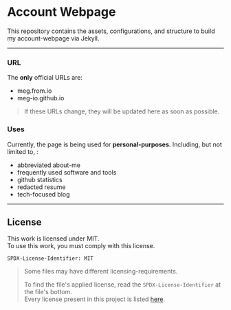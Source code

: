 # Account Webpage

This repository contains the assets, configurations, and structure
to build my account-webpage via Jekyll.

___

### URL

The **only** official URLs are:

+ meg.from.io
+ meg-io.github.io

> If these URLs change, they will be updated here as soon as possible.

### Uses

Currently, the page is being used for **personal-purposes**.
Including, but not limited to, :

+ abbreviated about-me
+ frequently used software and tools
+ github statistics
+ redacted resume
+ tech-focused blog

___

## License

This work is licensed under MIT.
<br>
To use this work, you must comply with this license.

`SPDX-License-Identifier: MIT`

> Some files may have different licensing-requirements.
>
> To find the file's applied license,
> read the `SPDX-License-Identifier` at the file's bottom.
> <br>
> Every license present in this project is listed [here](LICENSES).




<!--
    SPDX-FileCopyrightText: 2023 Mervin G.
    SPDX-License-Identifier: CC0-1.0
    line-ending: unix-lf
    encoding: utf-8
    compiler: GitHub-Flavored Markdown
    version: 1.1.0
    usage: cat README.md
    description: Overview, of project details, including official URLs.
-->